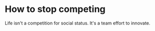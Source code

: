 # How to stop competing

Life isn't a competition for social status. It's a team effort to innovate.
